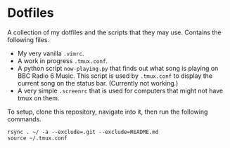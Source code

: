 # Dotfiles
A collection of my dotfiles and the scripts that they may use. Contains the following files.
- My very vanilla `.vimrc`.
- A work in progress `.tmux.conf`.
- A python script `now-playing.py` that finds out what song is playing on BBC Radio 6 Music. This script is used by `.tmux.conf` to display the current song on the status bar. (Currently not working.)
- A very simple `.screenrc` that is used for computers that might not have tmux on them.

To setup, clone this repository, navigate into it, then run the following commands.
```
rsync . ~/ -a --exclude=.git --exclude=README.md
source ~/.tmux.conf
```
